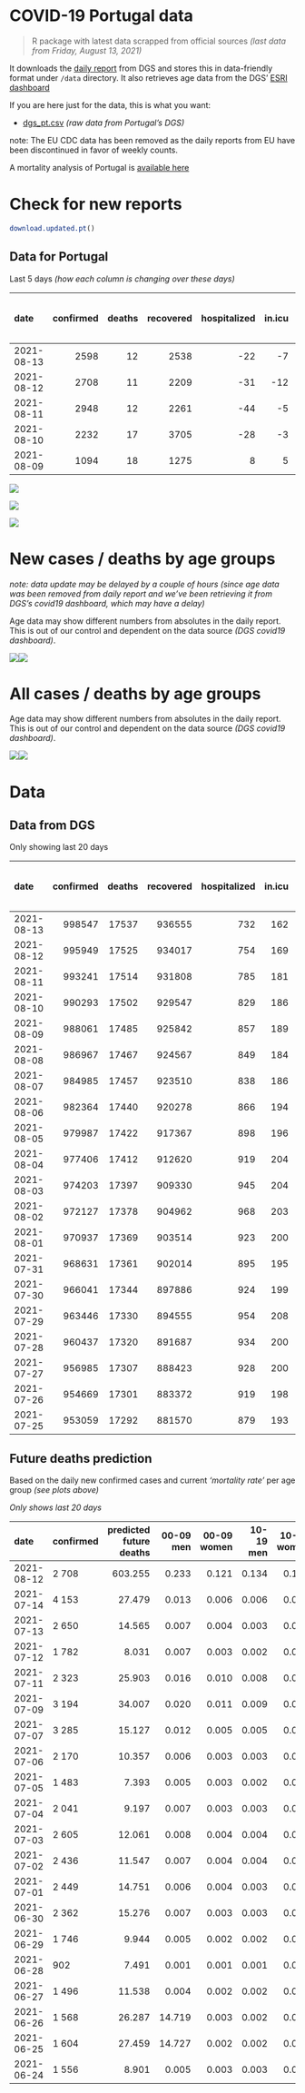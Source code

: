 COVID-19 Portugal data
================

> R package with latest data scrapped from official sources *(last data
> from Friday, August 13, 2021)*

It downloads the [daily
report](https://covid19.min-saude.pt/relatorio-de-situacao/) from DGS
and stores this in data-friendly format under `/data` directory. It also
retrieves age data from the DGS’ [ESRI
dashboard](https://covid19.min-saude.pt/ponto-de-situacao-atual-em-portugal/)

If you are here just for the data, this is what you want:

-   [dgs\_pt.csv](raw/master/data/dgs_pt.csv) *(raw data from Portugal’s
    DGS)*

note: The EU CDC data has been removed as the daily reports from EU have
been discontinued in favor of weekly counts.

A mortality analysis of Portugal is [available
here](https://averissimo.github.io/covid19-analysis/mortality.html)

# Check for new reports

``` r
download.updated.pt()
```

## Data for Portugal

Last 5 days *(how each column is changing over these days)*

| date       | confirmed | deaths | recovered | hospitalized | in.icu | first vaccine | second vaccine | confirmed m 00-09 | confirmed w 00-09 | confirmed m 10-19 | confirmed w 10-19 | confirmed m 20-29 | confirmed w 20-29 | confirmed m 30-39 | confirmed w 30-39 | confirmed m 40-49 | confirmed w 40-49 | confirmed m 50-59 | confirmed w 50-59 | confirmed m 60-69 | confirmed w 60-69 | confirmed m 70-79 | confirmed w 70-79 | confirmed m 80+ | confirmed w 80+ | death m 00-09 | death w 00-09 | death m 10-19 | death w 10-19 | death m 20-29 | death w 20-29 | death m 30-39 | death w 30-39 | death m 40-49 | death w 40-49 | death m 50-59 | death w 50-59 | death m 60-69 | death w 60-69 | death m 70-79 | death w 70-79 | death m 80+ | death w 80+ |
|:-----------|----------:|-------:|----------:|-------------:|-------:|--------------:|---------------:|------------------:|------------------:|------------------:|------------------:|------------------:|------------------:|------------------:|------------------:|------------------:|------------------:|------------------:|------------------:|------------------:|------------------:|------------------:|------------------:|----------------:|----------------:|--------------:|--------------:|--------------:|--------------:|--------------:|--------------:|--------------:|--------------:|--------------:|--------------:|--------------:|--------------:|--------------:|--------------:|--------------:|--------------:|------------:|------------:|
| 2021-08-13 |      2598 |     12 |      2538 |          -22 |     -7 |            NA |             NA |                NA |                NA |                NA |                NA |                NA |                NA |                NA |                NA |                NA |                NA |                NA |                NA |                NA |                NA |                NA |                NA |              NA |              NA |            NA |            NA |            NA |            NA |            NA |            NA |            NA |            NA |            NA |            NA |            NA |            NA |            NA |            NA |            NA |            NA |          NA |          NA |
| 2021-08-12 |      2708 |     11 |      2209 |          -31 |    -12 |         61103 |          31509 |                NA |                NA |                NA |                NA |                NA |                NA |                NA |                NA |                NA |                NA |                NA |                NA |                NA |                NA |                NA |                NA |              NA |              NA |            NA |            NA |            NA |            NA |            NA |            NA |            NA |            NA |            NA |            NA |            NA |            NA |            NA |            NA |            NA |            NA |          NA |          NA |
| 2021-08-11 |      2948 |     12 |      2261 |          -44 |     -5 |         63031 |          37773 |                NA |                NA |                NA |                NA |                NA |                NA |                NA |                NA |                NA |                NA |                NA |                NA |                NA |                NA |                NA |                NA |              NA |              NA |            NA |            NA |            NA |            NA |            NA |            NA |            NA |            NA |            NA |            NA |            NA |            NA |            NA |            NA |            NA |            NA |          NA |          NA |
| 2021-08-10 |      2232 |     17 |      3705 |          -28 |     -3 |         50065 |          36325 |                NA |                NA |                NA |                NA |                NA |                NA |                NA |                NA |                NA |                NA |                NA |                NA |                NA |                NA |                NA |                NA |              NA |              NA |            NA |            NA |            NA |            NA |            NA |            NA |            NA |            NA |            NA |            NA |            NA |            NA |            NA |            NA |            NA |            NA |          NA |          NA |
| 2021-08-09 |      1094 |     18 |      1275 |            8 |      5 |         21357 |          23676 |                NA |                NA |                NA |                NA |                NA |                NA |                NA |                NA |                NA |                NA |                NA |                NA |                NA |                NA |                NA |                NA |              NA |              NA |            NA |            NA |            NA |            NA |            NA |            NA |            NA |            NA |            NA |            NA |            NA |            NA |            NA |            NA |            NA |            NA |          NA |          NA |

![](README_files/figure-gfm/totals-1.svg)<!-- -->

![](README_files/figure-gfm/differential-1.svg)<!-- -->

![](README_files/figure-gfm/differential_7days-1.svg)<!-- -->

# New cases / deaths by age groups

*note: data update may be delayed by a couple of hours (since age data
was been removed from daily report and we’ve been retrieving it from
DGS’s covid19 dashboard, which may have a delay)*

Age data may show different numbers from absolutes in the daily report.
This is out of our control and dependent on the data source *(DGS
covid19 dashboard)*.

![](README_files/figure-gfm/new_cases_deaths-1.svg)<!-- -->![](README_files/figure-gfm/new_cases_deaths-2.svg)<!-- -->

# All cases / deaths by age groups

Age data may show different numbers from absolutes in the daily report.
This is out of our control and dependent on the data source *(DGS
covid19 dashboard)*.

![](README_files/figure-gfm/total_cases_deaths-1.svg)<!-- -->![](README_files/figure-gfm/total_cases_deaths-2.svg)<!-- -->

# Data

## Data from DGS

Only showing last 20 days

| date       | confirmed | deaths | recovered | hospitalized | in.icu | confirmed m 00-09 | confirmed w 00-09 | confirmed m 10-19 | confirmed w 10-19 | confirmed m 20-29 | confirmed w 20-29 | confirmed m 30-39 | confirmed w 30-39 | confirmed m 40-49 | confirmed w 40-49 | confirmed m 50-59 | confirmed w 50-59 | confirmed m 60-69 | confirmed w 60-69 | confirmed m 70-79 | confirmed w 70-79 | confirmed m 80+ | confirmed w 80+ | death m 00-09 | death w 00-09 | death m 10-19 | death w 10-19 | death m 20-29 | death w 20-29 | death m 30-39 | death w 30-39 | death m 40-49 | death w 40-49 | death m 50-59 | death w 50-59 | death m 60-69 | death w 60-69 | death m 70-79 | death w 70-79 | death m 80+ | death w 80+ | first vaccine | second vaccine |
|:-----------|----------:|-------:|----------:|-------------:|-------:|------------------:|------------------:|------------------:|------------------:|------------------:|------------------:|------------------:|------------------:|------------------:|------------------:|------------------:|------------------:|------------------:|------------------:|------------------:|------------------:|----------------:|----------------:|--------------:|--------------:|--------------:|--------------:|--------------:|--------------:|--------------:|--------------:|--------------:|--------------:|--------------:|--------------:|--------------:|--------------:|--------------:|--------------:|------------:|------------:|--------------:|---------------:|
| 2021-08-13 |    998547 |  17537 |    936555 |          732 |    162 |                NA |                NA |                NA |                NA |                NA |                NA |                NA |                NA |                NA |                NA |                NA |                NA |                NA |                NA |                NA |                NA |              NA |              NA |            NA |            NA |            NA |            NA |            NA |            NA |            NA |            NA |            NA |            NA |            NA |            NA |            NA |            NA |            NA |            NA |          NA |          NA |            NA |             NA |
| 2021-08-12 |    995949 |  17525 |    934017 |          754 |    169 |             30428 |             29265 |             50795 |             51220 |             75713 |             81330 |             69041 |             78471 |             72936 |             89738 |             61406 |             77325 |             44960 |             49142 |             28451 |             31949 |           24404 |           48697 |             2 |             1 |             1 |             1 |             7 |             5 |            25 |            20 |           103 |            66 |           350 |           147 |          1105 |           483 |          2349 |          1401 |        5260 |        6199 |       7155540 |        5443210 |
| 2021-08-11 |    993241 |  17514 |    931808 |          785 |    181 |                NA |                NA |                NA |                NA |                NA |                NA |                NA |                NA |                NA |                NA |                NA |                NA |                NA |                NA |                NA |                NA |              NA |              NA |            NA |            NA |            NA |            NA |            NA |            NA |            NA |            NA |            NA |            NA |            NA |            NA |            NA |            NA |            NA |            NA |          NA |          NA |       7094437 |        5411701 |
| 2021-08-10 |    990293 |  17502 |    929547 |          829 |    186 |                NA |                NA |                NA |                NA |                NA |                NA |                NA |                NA |                NA |                NA |                NA |                NA |                NA |                NA |                NA |                NA |              NA |              NA |            NA |            NA |            NA |            NA |            NA |            NA |            NA |            NA |            NA |            NA |            NA |            NA |            NA |            NA |            NA |            NA |          NA |          NA |       7031406 |        5373928 |
| 2021-08-09 |    988061 |  17485 |    925842 |          857 |    189 |                NA |                NA |                NA |                NA |                NA |                NA |                NA |                NA |                NA |                NA |                NA |                NA |                NA |                NA |                NA |                NA |              NA |              NA |            NA |            NA |            NA |            NA |            NA |            NA |            NA |            NA |            NA |            NA |            NA |            NA |            NA |            NA |            NA |            NA |          NA |          NA |       6981341 |        5337603 |
| 2021-08-08 |    986967 |  17467 |    924567 |          849 |    184 |                NA |                NA |                NA |                NA |                NA |                NA |                NA |                NA |                NA |                NA |                NA |                NA |                NA |                NA |                NA |                NA |              NA |              NA |            NA |            NA |            NA |            NA |            NA |            NA |            NA |            NA |            NA |            NA |            NA |            NA |            NA |            NA |            NA |            NA |          NA |          NA |       6959984 |        5313927 |
| 2021-08-07 |    984985 |  17457 |    923510 |          838 |    186 |                NA |                NA |                NA |                NA |                NA |                NA |                NA |                NA |                NA |                NA |                NA |                NA |                NA |                NA |                NA |                NA |              NA |              NA |            NA |            NA |            NA |            NA |            NA |            NA |            NA |            NA |            NA |            NA |            NA |            NA |            NA |            NA |            NA |            NA |          NA |          NA |       6924895 |        5261530 |
| 2021-08-06 |    982364 |  17440 |    920278 |          866 |    194 |                NA |                NA |                NA |                NA |                NA |                NA |                NA |                NA |                NA |                NA |                NA |                NA |                NA |                NA |                NA |                NA |              NA |              NA |            NA |            NA |            NA |            NA |            NA |            NA |            NA |            NA |            NA |            NA |            NA |            NA |            NA |            NA |            NA |            NA |          NA |          NA |       6884703 |        5200840 |
| 2021-08-05 |    979987 |  17422 |    917367 |          898 |    196 |                NA |                NA |                NA |                NA |                NA |                NA |                NA |                NA |                NA |                NA |                NA |                NA |                NA |                NA |                NA |                NA |              NA |              NA |            NA |            NA |            NA |            NA |            NA |            NA |            NA |            NA |            NA |            NA |            NA |            NA |            NA |            NA |            NA |            NA |          NA |          NA |       6847225 |        5135830 |
| 2021-08-04 |    977406 |  17412 |    912620 |          919 |    204 |                NA |                NA |                NA |                NA |                NA |                NA |                NA |                NA |                NA |                NA |                NA |                NA |                NA |                NA |                NA |                NA |              NA |              NA |            NA |            NA |            NA |            NA |            NA |            NA |            NA |            NA |            NA |            NA |            NA |            NA |            NA |            NA |            NA |            NA |          NA |          NA |       6800840 |        5076293 |
| 2021-08-03 |    974203 |  17397 |    909330 |          945 |    204 |                NA |                NA |                NA |                NA |                NA |                NA |                NA |                NA |                NA |                NA |                NA |                NA |                NA |                NA |                NA |                NA |              NA |              NA |            NA |            NA |            NA |            NA |            NA |            NA |            NA |            NA |            NA |            NA |            NA |            NA |            NA |            NA |            NA |            NA |          NA |          NA |            NA |             NA |
| 2021-08-02 |    972127 |  17378 |    904962 |          968 |    203 |                NA |                NA |                NA |                NA |                NA |                NA |                NA |                NA |                NA |                NA |                NA |                NA |                NA |                NA |                NA |                NA |              NA |              NA |            NA |            NA |            NA |            NA |            NA |            NA |            NA |            NA |            NA |            NA |            NA |            NA |            NA |            NA |            NA |            NA |          NA |          NA |       6772846 |        5019116 |
| 2021-08-01 |    970937 |  17369 |    903514 |          923 |    200 |                NA |                NA |                NA |                NA |                NA |                NA |                NA |                NA |                NA |                NA |                NA |                NA |                NA |                NA |                NA |                NA |              NA |              NA |            NA |            NA |            NA |            NA |            NA |            NA |            NA |            NA |            NA |            NA |            NA |            NA |            NA |            NA |            NA |            NA |          NA |          NA |       6728838 |        4927955 |
| 2021-07-31 |    968631 |  17361 |    902014 |          895 |    195 |                NA |                NA |                NA |                NA |                NA |                NA |                NA |                NA |                NA |                NA |                NA |                NA |                NA |                NA |                NA |                NA |              NA |              NA |            NA |            NA |            NA |            NA |            NA |            NA |            NA |            NA |            NA |            NA |            NA |            NA |            NA |            NA |            NA |            NA |          NA |          NA |       6696690 |        4870991 |
| 2021-07-30 |    966041 |  17344 |    897886 |          924 |    199 |                NA |                NA |                NA |                NA |                NA |                NA |                NA |                NA |                NA |                NA |                NA |                NA |                NA |                NA |                NA |                NA |              NA |              NA |            NA |            NA |            NA |            NA |            NA |            NA |            NA |            NA |            NA |            NA |            NA |            NA |            NA |            NA |            NA |            NA |          NA |          NA |       6662914 |        4811344 |
| 2021-07-29 |    963446 |  17330 |    894555 |          954 |    208 |                NA |                NA |                NA |                NA |                NA |                NA |                NA |                NA |                NA |                NA |                NA |                NA |                NA |                NA |                NA |                NA |              NA |              NA |            NA |            NA |            NA |            NA |            NA |            NA |            NA |            NA |            NA |            NA |            NA |            NA |            NA |            NA |            NA |            NA |          NA |          NA |       6633199 |        4753260 |
| 2021-07-28 |    960437 |  17320 |    891687 |          934 |    200 |                NA |                NA |                NA |                NA |                NA |                NA |                NA |                NA |                NA |                NA |                NA |                NA |                NA |                NA |                NA |                NA |              NA |              NA |            NA |            NA |            NA |            NA |            NA |            NA |            NA |            NA |            NA |            NA |            NA |            NA |            NA |            NA |            NA |            NA |          NA |          NA |       6605125 |        4694022 |
| 2021-07-27 |    956985 |  17307 |    888423 |          928 |    200 |                NA |                NA |                NA |                NA |                NA |                NA |                NA |                NA |                NA |                NA |                NA |                NA |                NA |                NA |                NA |                NA |              NA |              NA |            NA |            NA |            NA |            NA |            NA |            NA |            NA |            NA |            NA |            NA |            NA |            NA |            NA |            NA |            NA |            NA |          NA |          NA |       6577209 |        4636317 |
| 2021-07-26 |    954669 |  17301 |    883372 |          919 |    198 |                NA |                NA |                NA |                NA |                NA |                NA |                NA |                NA |                NA |                NA |                NA |                NA |                NA |                NA |                NA |                NA |              NA |              NA |            NA |            NA |            NA |            NA |            NA |            NA |            NA |            NA |            NA |            NA |            NA |            NA |            NA |            NA |            NA |            NA |          NA |          NA |       6551567 |        4575617 |
| 2021-07-25 |    953059 |  17292 |    881570 |          879 |    193 |                NA |                NA |                NA |                NA |                NA |                NA |                NA |                NA |                NA |                NA |                NA |                NA |                NA |                NA |                NA |                NA |              NA |              NA |            NA |            NA |            NA |            NA |            NA |            NA |            NA |            NA |            NA |            NA |            NA |            NA |            NA |            NA |            NA |            NA |          NA |          NA |       6534047 |        4544669 |

## Future deaths prediction

Based on the daily new confirmed cases and current *‘mortality rate’*
per age group *(see plots above)*

*Only shows last 20 days*

| date       | confirmed | predicted future deaths | 00-09 men | 00-09 women | 10-19 men | 10-19 women | 20-29 men | 20-29 women | 30-39 men | 30-39 women | 40-49 men | 40-49 women | 50-59 men | 50-59 women | 60-69 men | 60-69 women | 70-79 men | 70-79 women | 80+ men | 80+ women |
|:-----------|:----------|------------------------:|----------:|------------:|----------:|------------:|----------:|------------:|----------:|------------:|----------:|------------:|----------:|------------:|----------:|------------:|----------:|------------:|--------:|----------:|
| 2021-08-12 | 2 708     |                 603.255 |     0.233 |       0.121 |     0.134 |       0.133 |     0.941 |       0.574 |     2.426 |       1.668 |     7.065 |       4.162 |    17.236 |       6.770 |    46.771 |      20.394 |    93.296 |      57.357 | 163.594 |   180.380 |
| 2021-07-14 | 4 153     |                  27.479 |     0.013 |       0.006 |     0.006 |       0.006 |     0.053 |       0.032 |     0.140 |       0.090 |     0.431 |       0.243 |     0.741 |       0.306 |     2.015 |       0.983 |     5.201 |       3.070 |   6.251 |     7.892 |
| 2021-07-13 | 2 650     |                  14.565 |     0.007 |       0.004 |     0.003 |       0.003 |     0.037 |       0.020 |     0.089 |       0.056 |     0.312 |       0.157 |     0.638 |       0.209 |     1.401 |       0.727 |     2.394 |       1.622 |   3.449 |     3.437 |
| 2021-07-12 | 1 782     |                   8.031 |     0.007 |       0.003 |     0.002 |       0.002 |     0.021 |       0.012 |     0.071 |       0.044 |     0.199 |       0.088 |     0.399 |       0.158 |     0.590 |       0.472 |     1.238 |       1.228 |   1.078 |     2.419 |
| 2021-07-11 | 2 323     |                  25.903 |     0.016 |       0.010 |     0.008 |       0.009 |     0.064 |       0.040 |     0.181 |       0.120 |     0.541 |       0.327 |     1.214 |       0.494 |     3.023 |       1.140 |     4.541 |       3.333 |   4.095 |     6.747 |
| 2021-07-09 | 3 194     |                  34.007 |     0.020 |       0.011 |     0.009 |       0.010 |     0.076 |       0.050 |     0.214 |       0.151 |     0.724 |       0.382 |     1.174 |       0.475 |     3.367 |       1.514 |     5.119 |       3.552 |   6.466 |    10.693 |
| 2021-07-07 | 3 285     |                  15.127 |     0.012 |       0.005 |     0.005 |       0.005 |     0.038 |       0.023 |     0.112 |       0.075 |     0.347 |       0.213 |     0.678 |       0.283 |     1.868 |       0.855 |     3.385 |       1.886 |   2.155 |     3.182 |
| 2021-07-06 | 2 170     |                  10.357 |     0.006 |       0.003 |     0.003 |       0.003 |     0.028 |       0.016 |     0.078 |       0.048 |     0.275 |       0.139 |     0.507 |       0.177 |     0.762 |       0.580 |     2.312 |       1.052 |   2.586 |     1.782 |
| 2021-07-05 | 1 483     |                   7.393 |     0.005 |       0.003 |     0.002 |       0.002 |     0.017 |       0.011 |     0.051 |       0.036 |     0.154 |       0.090 |     0.262 |       0.125 |     0.786 |       0.236 |     1.734 |       1.009 |   1.724 |     1.146 |
| 2021-07-04 | 2 041     |                   9.197 |     0.007 |       0.003 |     0.003 |       0.003 |     0.024 |       0.016 |     0.070 |       0.048 |     0.216 |       0.121 |     0.405 |       0.183 |     0.885 |       0.452 |     1.899 |       1.140 |   1.940 |     1.782 |
| 2021-07-03 | 2 605     |                  12.061 |     0.008 |       0.004 |     0.004 |       0.004 |     0.032 |       0.018 |     0.097 |       0.069 |     0.265 |       0.158 |     0.587 |       0.194 |     1.524 |       0.491 |     1.816 |       1.491 |   2.371 |     2.928 |
| 2021-07-02 | 2 436     |                  11.547 |     0.007 |       0.004 |     0.004 |       0.003 |     0.032 |       0.018 |     0.091 |       0.054 |     0.256 |       0.127 |     0.502 |       0.173 |     1.303 |       0.531 |     1.899 |       1.666 |   2.586 |     2.291 |
| 2021-07-01 | 2 449     |                  14.751 |     0.006 |       0.004 |     0.003 |       0.003 |     0.030 |       0.019 |     0.081 |       0.054 |     0.249 |       0.163 |     0.547 |       0.224 |     1.425 |       0.649 |     3.468 |       1.842 |   2.802 |     3.182 |
| 2021-06-30 | 2 362     |                  15.276 |     0.007 |       0.003 |     0.003 |       0.004 |     0.028 |       0.015 |     0.077 |       0.049 |     0.275 |       0.156 |     0.661 |       0.222 |     1.303 |       0.590 |     2.890 |       1.754 |   4.311 |     2.928 |
| 2021-06-29 | 1 746     |                   9.944 |     0.005 |       0.002 |     0.002 |       0.002 |     0.019 |       0.012 |     0.061 |       0.041 |     0.217 |       0.111 |     0.399 |       0.165 |     1.057 |       0.462 |     2.312 |       1.228 |   1.940 |     1.909 |
| 2021-06-28 | 902       |                   7.491 |     0.001 |       0.001 |     0.001 |       0.001 |     0.009 |       0.006 |     0.030 |       0.023 |     0.112 |       0.049 |     0.308 |       0.101 |     0.614 |       0.305 |     0.826 |       0.658 |   2.155 |     2.291 |
| 2021-06-27 | 1 496     |                  11.538 |     0.004 |       0.002 |     0.002 |       0.002 |     0.016 |       0.010 |     0.043 |       0.032 |     0.165 |       0.101 |     0.405 |       0.162 |     1.057 |       0.482 |     1.238 |       0.921 |   4.095 |     2.801 |
| 2021-06-26 | 1 568     |                  26.287 |    14.719 |       0.003 |     0.002 |       0.002 |     0.016 |       0.010 |     0.055 |       0.038 |     0.168 |       0.107 |     0.399 |       0.183 |     0.860 |       0.315 |     1.982 |       1.140 |   3.233 |     3.055 |
| 2021-06-25 | 1 604     |                  27.459 |    14.727 |       0.002 |     0.002 |       0.002 |     0.015 |       0.010 |     0.045 |       0.035 |     0.185 |       0.097 |     0.462 |       0.200 |     0.860 |       0.501 |     3.303 |       1.096 |   3.880 |     2.037 |
| 2021-06-24 | 1 556     |                   8.901 |     0.005 |       0.003 |     0.003 |       0.002 |     0.015 |       0.009 |     0.042 |       0.036 |     0.172 |       0.115 |     0.405 |       0.129 |     0.860 |       0.609 |     1.816 |       1.096 |   1.293 |     2.291 |
